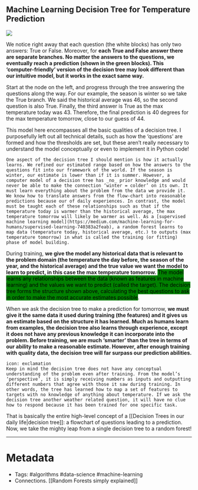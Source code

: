 ## Machine Learning Decision Tree for Temperature Prediction

![](https://miro.medium.com/max/1400/1*H3nZElqhfOE35AFAq8gy0A.png)

We notice right away that each question (the white blocks) has only two answers: True or False. Moreover, for **each True and False answer there are separate branches. No matter the answers to the questions, we eventually reach a prediction (shown in the green blocks). This ‘computer-friendly’ version of the decision tree may look different than our intuitive model, but it works in the exact same way.**

Start at the node on the left, and progress through the tree answering the questions along the way. For our example, the season is winter so we take the True branch. We said the historical average was 46, so the second question is also True. Finally, the third answer is True as the max temperature today was 43. Therefore, the final prediction is 40 degrees for the max temperature tomorrow, close to our guess of 44.

This model here encompasses all the basic qualities of a decision tree. I purposefully left out all technical details, such as how the ‘questions’ are formed and how the thresholds are set, but these aren’t really necessary to understand the model conceptually or even to implement it in Python code!

```ad-warning
One aspect of the decision tree I should mention is how it actually learns. We refined our estimated range based on how the answers to the questions fit into our framework of the world. If the season is winter, our estimate is lower than if it is summer. However, a computer model of a decision tree has _no_ prior knowledge and would never be able to make the connection ‘winter = colder’ on its own. It must learn everything about the problem from the data we provide it. We know how to translate answers from the flow-chart into reasonable predictions because our of daily experiences. In contrast, the model must be taught each of these relationships such as that if the temperature today is warmer than the historical average, the max temperature tomorrow will likely be warmer as well. As a [supervised machine learning model](https://medium.com/machine-learning-for-humans/supervised-learning-740383a2feab), a random forest learns to map data (temperature today, historical average, etc.) to outputs (max temperature tomorrow) in what is called the training (or fitting) phase of model building.
```

During training, **we give the model any historical data that is relevant to the problem domain (the temperature the day before, the season of the year, and the historical average) and the true value we want the model to learn to predict, in this case the max temperature tomorrow.**
<mark style="background: green;">The model learns any relationships between the data (known as features in machine learning) and the values we want to predict (called the target). The decision tree forms the structure shown above, calculating the best questions to ask in order to make the most accurate estimates possible</mark>.

When we ask the decision tree to make a prediction for tomorrow, **we must give it the same data it used during training (the features) and it gives us an estimate based on the structure it has learned. Much as humans learn from examples, the decision tree also learns through experience, except it does not have any previous knowledge it can incorporate into the problem. Before training, we are much ‘smarter’ than the tree in terms of our ability to make a reasonable estimate. However, after enough training with quality data, the decision tree will far surpass our prediction abilities.**
```ad-danger
icon: exclamation
Keep in mind the decision tree does not have any conceptual understanding of the problem even after training. From the model’s ‘perspective’, it is simply receiving numbers as inputs and outputting different numbers that agree with those it saw during training. In other words, the tree has learned how to map a set of features to targets with no knowledge of anything about temperature. If we ask the decision tree another weather related question, it will have no clue how to respond because it has been trained for one specific task.
```

That is basically the entire high-level concept of a [[Decision Trees in our daily life|decision tree]]: a flowchart of questions leading to a prediction. Now, we take the mighty leap from a single decision tree to a random forest!

----
# Metadata

- Tags: #algorithms #data-science #machine-learning
- Connections. [[Random Forests simply explained]]